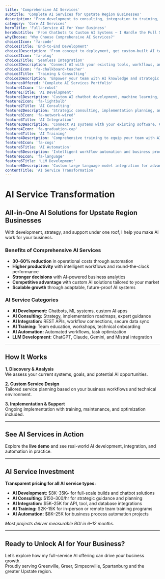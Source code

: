 ```yaml
---
title: 'Comprehensive AI Services'
subtitle: 'Complete AI Services for Upstate Region Businesses'
description: 'From development to consulting, integration to training, I provide comprehensive AI services that help Upstate Region businesses leverage artificial intelligence for growth, efficiency, and competitive advantage.'
category: 'Core AI Services'
heroTitle: 'Full-Service AI for Your Business'
heroSubtitle: 'From Chatbots to Custom AI Systems – I Handle the Full Stack'
whyChoose: 'Why Choose Comprehensive AI Services?'
choice1Icon: 'fa-code'
choice1Title: 'End-to-End Development'
choice1Description: 'From concept to deployment, get custom-built AI tailored to your needs'
choice2Icon: 'fa-plug'
choice2Title: 'Seamless Integration'
choice2Description: 'Connect AI with your existing tools, workflows, and platforms'
choice3Icon: 'fa-chalkboard-teacher'
choice3Title: 'Training & Consulting'
choice3Description: 'Empower your team with AI knowledge and strategic implementation guidance'
featuresOffered: 'Complete AI Services Portfolio'
feature1Icon: 'fa-robot'
feature1Title: 'AI Development'
feature1Description: 'Custom AI chatbot development, machine learning, and intelligent application creation'
feature2Icon: 'fa-lightbulb'
feature2Title: 'AI Consulting'
feature2Description: 'Strategic consulting, implementation planning, and expert technical guidance'
feature3Icon: 'fa-network-wired'
feature3Title: 'AI Integration'
feature3Description: 'Connect AI systems with your existing software, CRMs, APIs, and databases'
feature4Icon: 'fa-graduation-cap'
feature4Title: 'AI Training'
feature4Description: 'Comprehensive training to equip your team with AI knowledge and usage skills'
feature5Icon: 'fa-cogs'
feature5Title: 'AI Automation'
feature5Description: 'Intelligent workflow automation and business process optimization'
feature6Icon: 'fa-language'
feature6Title: 'LLM Development'
feature6Description: 'Custom large language model integration for advanced NLP and AI reasoning tasks'
contentTitle: 'AI Service Transformation'
---
```


# AI Service Transformation

## All-in-One AI Solutions for Upstate Region Businesses

With development, strategy, and support under one roof, I help you make AI work for your business.

### Benefits of Comprehensive AI Services

- **30–60% reduction** in operational costs through automation
- **Higher productivity** with intelligent workflows and round-the-clock performance
- **Stronger decisions** with AI-powered business analytics
- **Competitive advantage** with custom AI solutions tailored to your market
- **Scalable growth** through adaptable, future-proof AI systems

### AI Service Categories

- **AI Development:** Chatbots, ML systems, custom AI apps
- **AI Consulting:** Strategy, implementation roadmaps, expert guidance
- **AI Integration:** REST APIs, workflow connections, secure data sync
- **AI Training:** Team education, workshops, technical onboarding
- **AI Automation:** Automated workflows, task optimization
- **LLM Development:** ChatGPT, Claude, Gemini, and Mistral integration

---

## How It Works

**1. Discovery & Analysis**  
We assess your current systems, goals, and potential AI opportunities.

**2. Custom Service Design**  
Tailored service planning based on your business workflows and technical environment.

**3. Implementation & Support**  
Ongoing implementation with training, maintenance, and optimization included.

---

## See AI Services in Action

Explore the **live demo** and see real-world AI development, integration, and automation in practice.

---

## AI Service Investment

**Transparent pricing for all AI service types:**

- **AI Development:** $8K–35K+ for full-scale builds and chatbot solutions
- **AI Consulting:** $150–300/hr for strategic guidance and planning
- **AI Integration:** $5K–25K for API, tool, and database integrations
- **AI Training:** $2K–15K for in-person or remote team training programs
- **AI Automation:** $8K–25K for business process automation projects

_Most projects deliver measurable ROI in 6–12 months._

---

## Ready to Unlock AI for Your Business?

Let’s explore how my full-service AI offering can drive your business growth.  
Proudly serving Greenville, Greer, Simpsonville, Spartanburg and the greater Upstate region.
